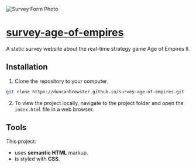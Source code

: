 ![Survey Form Photo](https://user-images.githubusercontent.com/87501964/132594046-15f9a2df-832c-4689-9154-6d703be738bc.PNG)
# [survey-age-of-empires](https://duncanbrewster.github.io/survey-age-of-empires/)
A static survey website about the real-time strategy game Age of Empires II.


## Installation

1. Clone the repository to your computer.

```bash
git clone https://duncanbrewster.github.io/survey-age-of-empires.git
```

2. To view the project locally, navigate to the project folder and open the `index.html` file in a web browser.

## Tools

This project:

* uses **semantic HTML** markup.
* is styled with **CSS**.
